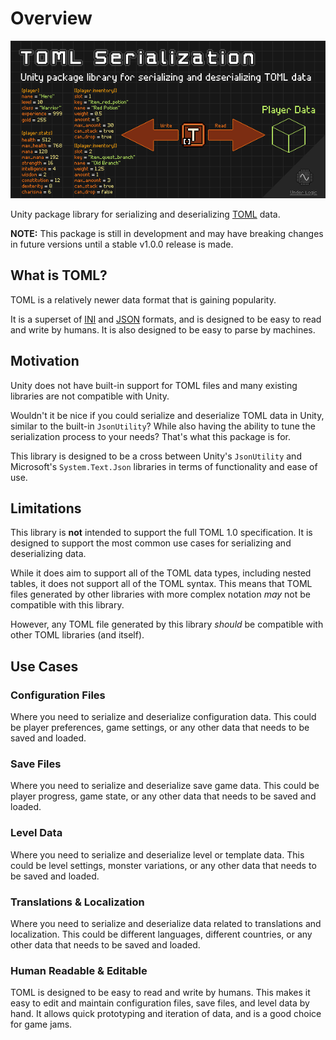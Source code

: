 # Overview

![image](images/cover.png)

Unity package library for serializing and deserializing [TOML](https://toml.io/en/) data.

**NOTE:** This package is still in development and may have breaking changes in future versions until a stable v1.0.0 release is made.

## What is TOML?

TOML is a relatively newer data format that is gaining popularity.

It is a superset of [INI](https://en.wikipedia.org/wiki/INI_file) and [JSON](https://en.wikipedia.org/wiki/JSON) formats, and is designed to be easy to read and write by humans.
It is also designed to be easy to parse by machines.

## Motivation

Unity does not have built-in support for TOML files and many existing libraries are not compatible with Unity.

Wouldn't it be nice if you could serialize and deserialize TOML data in Unity, similar to the built-in `JsonUtility`?
While also having the ability to tune the serialization process to your needs? That's what this package is for.

This library is designed to be a cross between Unity's `JsonUtility` and Microsoft's `System.Text.Json` libraries in terms of functionality and ease of use.

## Limitations

This library is **not** intended to support the full TOML 1.0 specification.
It is designed to support the most common use cases for serializing and deserializing data.

While it does aim to support all of the TOML data types, including nested tables, it does not support all of the TOML syntax.
This means that TOML files generated by other libraries with more complex notation _may_ not be compatible with this library.

However, any TOML file generated by this library _should_ be compatible with other TOML libraries (and itself).

## Use Cases

### Configuration Files

Where you need to serialize and deserialize configuration data.
This could be player preferences, game settings, or any other data that needs to be saved and loaded.

### Save Files

Where you need to serialize and deserialize save game data.
This could be player progress, game state, or any other data that needs to be saved and loaded.

### Level Data

Where you need to serialize and deserialize level or template data.
This could be level settings, monster variations, or any other data that needs to be saved and loaded.

### Translations & Localization

Where you need to serialize and deserialize data related to translations and localization.
This could be different languages, different countries, or any other data that needs to be saved and loaded.

### Human Readable & Editable

TOML is designed to be easy to read and write by humans.
This makes it easy to edit and maintain configuration files, save files, and level data by hand.
It allows quick prototyping and iteration of data, and is a good choice for game jams.
